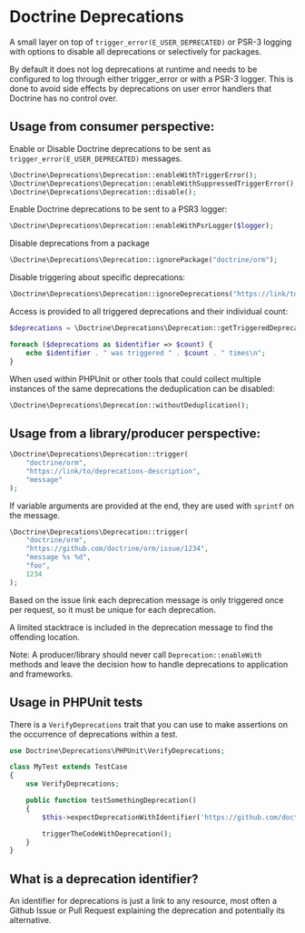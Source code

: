 # Doctrine Deprecations

A small layer on top of `trigger_error(E_USER_DEPRECATED)` or PSR-3 logging
with options to disable all deprecations or selectively for packages.

By default it does not log deprecations at runtime and needs to be configured
to log through either trigger_error or with a PSR-3 logger. This is done to
avoid side effects by deprecations on user error handlers that Doctrine has no
control over.

## Usage from consumer perspective:

Enable or Disable Doctrine deprecations to be sent as `trigger_error(E_USER_DEPRECATED)`
messages.

```php
\Doctrine\Deprecations\Deprecation::enableWithTriggerError();
\Doctrine\Deprecations\Deprecation::enableWithSuppressedTriggerError();
\Doctrine\Deprecations\Deprecation::disable();
```

Enable Doctrine deprecations to be sent to a PSR3 logger:

```php
\Doctrine\Deprecations\Deprecation::enableWithPsrLogger($logger);
```

Disable deprecations from a package

```php
\Doctrine\Deprecations\Deprecation::ignorePackage("doctrine/orm");
```

Disable triggering about specific deprecations:

```php
\Doctrine\Deprecations\Deprecation::ignoreDeprecations("https://link/to/deprecations-description-identifier");
```

Access is provided to all triggered deprecations and their individual count:

```php
$deprecations = \Doctrine\Deprecations\Deprecation::getTriggeredDeprecations();

foreach ($deprecations as $identifier => $count) {
    echo $identifier . " was triggered " . $count . " times\n";
}
```

When used within PHPUnit or other tools that could collect multiple instances of the same deprecations
the deduplication can be disabled:

```php
\Doctrine\Deprecations\Deprecation::withoutDeduplication();
```

## Usage from a library/producer perspective:

```php
\Doctrine\Deprecations\Deprecation::trigger(
    "doctrine/orm",
    "https://link/to/deprecations-description",
    "message"
);
```

If variable arguments are provided at the end, they are used with `sprintf` on
the message.

```php
\Doctrine\Deprecations\Deprecation::trigger(
    "doctrine/orm",
    "https://github.com/doctrine/orm/issue/1234",
    "message %s %d",
    "foo",
    1234
);
```

Based on the issue link each deprecation message is only triggered once per
request, so it must be unique for each deprecation.

A limited stacktrace is included in the deprecation message to find the
offending location.

Note: A producer/library should never call `Deprecation::enableWith` methods
and leave the decision how to handle deprecations to application and
frameworks.

## Usage in PHPUnit tests

There is a `VerifyDeprecations` trait that you can use to make assertions on
the occurrence of deprecations within a test.

```php
use Doctrine\Deprecations\PHPUnit\VerifyDeprecations;

class MyTest extends TestCase
{
    use VerifyDeprecations;

    public function testSomethingDeprecation()
    {
        $this->expectDeprecationWithIdentifier('https://github.com/doctrine/orm/issue/1234');

        triggerTheCodeWithDeprecation();
    }
}
```

## What is a deprecation identifier?

An identifier for deprecations is just a link to any resource, most often a
Github Issue or Pull Request explaining the deprecation and potentially its
alternative.
